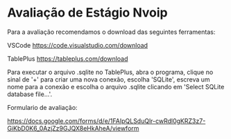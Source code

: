 # Avaliação de Estágio Nvoip
 
Para a avaliação recomendamos o download das seguintes ferramentas:

VSCode
https://code.visualstudio.com/download

TablePlus
https://tableplus.com/download

Para executar o arquivo .sqlite no TablePlus, abra o programa, clique no sinal de '+' para criar uma nova conexão, escolha 'SQLite', escreva um nome para a conexão e escolha o arquivo .sqlite clicando em 'Select SQLite database file...'.

Formulario de avaliação:

https://docs.google.com/forms/d/e/1FAIpQLSduQlr-cwRdl0gKRZ3z7-GiKbD0K6_0AzjZz9GJQX8eHkAheA/viewform
